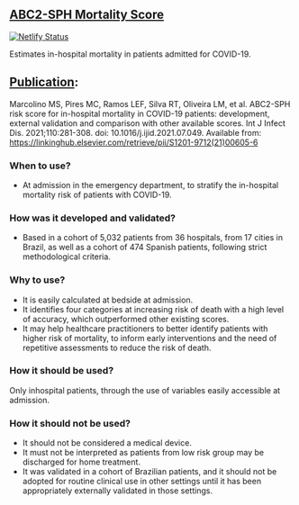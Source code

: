 ## [ABC2-SPH Mortality Score](https://abc2sph.com/)

[![Netlify Status](https://api.netlify.com/api/v1/badges/58767227-ed7f-4085-a0f9-29f12193b2f9/deploy-status)](https://app.netlify.com/sites/abcscore/deploys)

Estimates in-hospital mortality in patients admitted for COVID-19.

## [Publication](https://linkinghub.elsevier.com/retrieve/pii/S1201-9712(21)00605-6): 
Marcolino MS, Pires MC, Ramos LEF, Silva RT, Oliveira LM, et al. ABC2-SPH risk score for in-hospital mortality in COVID-19 patients: development, external validation and comparison with other available scores. Int J Infect Dis. 2021;110:281-308. doi: 10.1016/j.ijid.2021.07.049. Available from: https://linkinghub.elsevier.com/retrieve/pii/S1201-9712(21)00605-6

### When to use?

- At admission in the emergency department, to stratify the in-hospital mortality risk of patients with COVID-19.

### How was it developed and validated?

- Based in a cohort of 5,032 patients from 36 hospitals, from 17 cities in Brazil, as well as a cohort of 474 Spanish patients, following strict methodological criteria.

### Why to use?
 - It is easily calculated at bedside at admission.
 - It identifies four categories at increasing risk of death with a high level of accuracy, which outperformed other existing scores.
 - It may help healthcare practitioners to better identify patients with higher risk of mortality, to inform early interventions and the need of repetitive assessments to reduce the risk of death.

### How it should be used?

Only inhospital patients, through the use of variables easily accessible at admission.

### How it should not be used?
- It should not be considered a medical device.
- It must not be interpreted as patients from low risk group may be discharged for home treatment.
- It was validated in a cohort of Brazilian patients, and it should not be adopted for routine clinical use in other settings until it has been appropriately externally validated in those settings.
